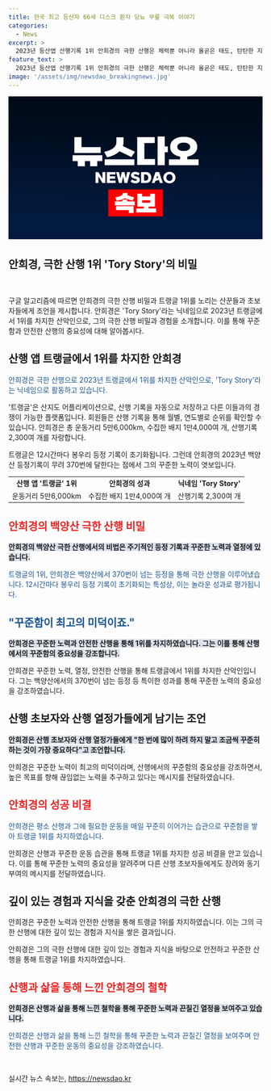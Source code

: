 ```yaml
---
title: 한국 최고 등산자 66세 디스크 환자 당뇨 무릎 극복 이야기
categories:
  - News
excerpt: >
  2023년 등산앱 산행기록 1위 안희경의 극한 산행은 체력뿐 아니라 올곧은 태도, 탄탄한 지식과 경험이 결합된 결과로 나타났다. 안씨는 66세의 노장으로, 5만6,000여 km를 걸으며 2,300여 개의 산행기록을 세웠다. 백양산에서 안씨를 만난 기자는 그의 독특한 산행 스타일과 산에 대한 열정을 집중 조명한다. 또한, 안씨의 소름 끼치는 스토리는 산을 즐거워하는 이들에게 영감을 줄 것이다.
feature_text: >
  2023년 등산앱 산행기록 1위 안희경의 극한 산행은 체력뿐 아니라 올곧은 태도, 탄탄한 지식과 경험이 결합된 결과로 나타났다. 안씨는 66세의 노장으로, 5만6,000여 km를 걸으며 2,300여 개의 산행기록을 세웠다. 백양산에서 안씨를 만난 기자는 그의 독특한 산행 스타일과 산에 대한 열정을 집중 조명한다. 또한, 안씨의 소름 끼치는 스토리는 산을 즐거워하는 이들에게 영감을 줄 것이다.
image: '/assets/img/newsdao_breakingnews.jpg'
---
```


<p><img src="/assets/img/newsdao_breakingnews.jpg" alt="cryptoinkorea 속보" /></p>

<h2>안희경, 극한 산행 1위 'Tory Story'의 비밀</h2>

<p data-ke-size="size16">&nbsp;</p>

<p>구글 알고리즘에 따르면 안희경의 극한 산행 비밀과 트랭글 1위를 노리는 산꾼들과 초보자들에게 조언을 제시합니다. 안희경은 'Tory Story'라는 닉네임으로 2023년 트랭글에서 1위를 차지한 산악인으로, 그의 극한 산행 비밀과 경험을 소개합니다. 이를 통해 꾸준함과 안전한 산행의 중요성에 대해 알아봅시다.</p></p>

<h2 data-ke-size="size26">산행 앱 트랭글에서 1위를 차지한 안희경</h2>

<p><span style="color: #1a5490;">안희경은 극한 산행으로 2023년 트랭글에서 1위를 차지한 산악인으로, 'Tory Story'라는 닉네임으로 활동하고 있습니다.</span></p>

<p>'트랭글'은 산지도 어플리케이션으로, 산행 기록을 자동으로 저장하고 다른 이들과의 경쟁이 가능한 플랫폼입니다. 회원들은 산행 기록을 통해 월별, 연도별로 순위를 확인할 수 있습니다. 안희경은 총 운동거리 5만6,000km, 수집한 배지 1만4,000여 개, 산행기록 2,300여 개를 자랑합니다.</p>

<p>트랭글은 12시간마다 봉우리 등정 기록이 초기화됩니다. 그런데 안희경의 2023년 백양산 등정기록이 무려 370번에 달한다는 점에서 그의 꾸준한 노력이 엿보입니다.</p>

<table>
    <tbody>
        <tr>
            <td style="text-align: center; height: 17px;"><b>산행 앱 '트랭글' 1위</b></td>
        <td style="text-align: center; height: 17px;"><b>안희경의 성과</b></td>
        <td style="text-align: center; height: 17px;"><b>닉네임 'Tory Story'</b></td>
    </tr>
        <tr>
            <td style="text-align: center; height: 17px;">운동거리 5만6,000km</td>
            <td style="text-align: center; height: 17px;">수집한 배지 1만4,000여 개</td>
            <td style="text-align: center; height: 17px;">산행기록 2,300여 개</td>
    </tr>
    </tbody>
</table>

<h2><b><span style="color: #ee2323;">안희경의 백양산 극한 산행 비밀</span></b></h2>

<p><b><span style="background-color: #21538527;">안희경의 백양산 극한 산행에서의 비법은 주기적인 등정 기록과 꾸준한 노력과 열정에 있습니다.</span></b></p>

<p><span style="color: #1a5490;">트랭글의 1위, 안희경은 백양산에서 370번이 넘는 등정을 통해 극한 산행을 이루어냈습니다. 12시간마다 봉우리 등정 기록이 초기화되는 특성상, 이는 놀라운 성과로 평가됩니다.</span></p>

<h2><span style="color: #1a5490;">"꾸준함이 최고의 미덕이죠."</span><br></h2>

<p><b><span style="background-color: #21538527;">안희경은 꾸준한 노력과 안전한 산행을 통해 1위를 차지하였습니다. 그는 이를 통해 산행에서의 꾸준함의 중요성을 강조합니다.</span></b></p>

<p>안희경은 꾸준한 노력, 열정, 안전한 산행을 통해 트랭글에서 1위를 차지한 산악인입니다. 그는 백양산에서의 370번이 넘는 등정 등 특이한 성과를 통해 꾸준한 노력의 중요성을 강조하였습니다.</p>

<h2>산행 초보자와 산행 열정가들에게 남기는 조언</h2>

<p><b><span style="background-color: #21538527;">안희경은 산행 초보자와 산행 열정가들에게 "한 번에 많이 하려 하지 말고 조금씩 꾸준히 하는 것이 가장 중요하다"고 조언합니다.</span></b></p>

<p>안희경은 꾸준한 노력이 최고의 미덕이라며, 산행에서의 꾸준함의 중요성을 강조하면서, 높은 목표를 향해 끊임없는 노력을 추구하고 있다는 메시지를 전달하였습니다.</p>

<h2><b><span style="color: #ee2323;">안희경의 성공 비결</span></b></h2>

<p><span style="color: #1a5490;">안희경은 평소 산행과 그에 필요한 운동을 매일 꾸준히 이어가는 습관으로 꾸준함을 쌓아 트랭글 1위를 차지하였습니다.</span></p>

<p>안희경은 산행과 꾸준한 운동 습관을 통해 트랭글 1위를 차지한 성공 비결을 안고 있습니다. 이를 통해 꾸준한 노력의 중요성을 알려주며 다른 산행 초보자들에게도 장려와 동기부여의 메시지를 전달하였습니다.</p>

<h2>깊이 있는 경험과 지식을 갖춘 안희경의 극한 산행</h2>

<p>안희경은 꾸준한 노력과 안전한 산행을 통해 트랭글 1위를 차지하였습니다. 이는 그의 극한 산행에 대한 깊이 있는 경험과 지식을 쌓은 결과입니다.</p>

<p>안희경은 그의 극한 산행에 대한 깊이 있는 경험과 지식을 바탕으로 안전하고 꾸준한 산행을 통해 트랭글 1위를 차지하였습니다.</p>

<h2><b><span style="color: #ee2323;">산행과 삶을 통해 느낀 안희경의 철학</span></b></h2>

<p><b><span style="background-color: #21538527;">안희경은 산행과 삶을 통해 느낀 철학을 통해 꾸준한 노력과 끈질긴 열정을 보여주고 있습니다.</span></b></p>

<p><span style="color: #1a5490;">안희경은 산행과 삶을 통해 느낀 철학을 통해 꾸준한 노력과 끈질긴 열정을 보여주며 안전한 산행과 꾸준한 운동의 중요성을 강조하였습니다.</span></p>

<p data-ke-size="size16">&nbsp;</p>
실시간 뉴스 속보는, <a href="https://newsdao.kr" rel="dofollow">https://newsdao.kr</a>


